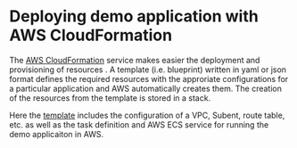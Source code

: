 # **Deploying demo application with AWS CloudFormation**

The [AWS CloudFormation](https://docs.aws.amazon.com/AWSCloudFormation/latest/UserGuide/Welcome.html) service makes easier the deployment and provisioning of resources . A template (i.e. blueprint) written in yaml or json format defines the required resources with the approriate configurations for a particular application and AWS automatically creates them. The creation of the resources from the template is stored in a stack. 

Here the [template](./ApplicationTemplate.yml) includes the configuration of a VPC, Subent, route table, etc. as well as the task definition and AWS ECS service for running the demo applicaiton in AWS. 